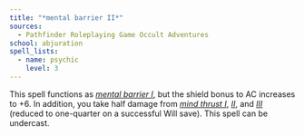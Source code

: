 ```yaml
---
title: "*mental barrier II*"
sources:
  - Pathfinder Roleplaying Game Occult Adventures
school: abjuration
spell_lists:
  - name: psychic
    level: 3
---
```


This spell functions as [*mental barrier I*](/spells/mental-barrier-i/), but the shield bonus to AC increases to +6. In addition, you take half damage from [*mind thrust I*](/spells/mind-thrust-i/), [*II*](/spells/mind-thrust-ii/), and [*III*](/spells/mind-thrust-iii/) (reduced to one-quarter on a successful Will save). This spell can be undercast.
